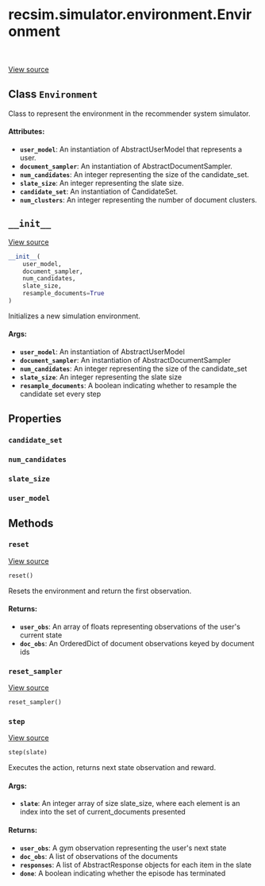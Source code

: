 <div itemscope itemtype="http://developers.google.com/ReferenceObject">
<meta itemprop="name" content="recsim.simulator.environment.Environment" />
<meta itemprop="path" content="Stable" />
<meta itemprop="property" content="candidate_set"/>
<meta itemprop="property" content="num_candidates"/>
<meta itemprop="property" content="slate_size"/>
<meta itemprop="property" content="user_model"/>
<meta itemprop="property" content="__init__"/>
<meta itemprop="property" content="reset"/>
<meta itemprop="property" content="reset_sampler"/>
<meta itemprop="property" content="step"/>
</div>

# recsim.simulator.environment.Environment

<table class="tfo-notebook-buttons tfo-api" align="left">
</table>

<a target="_blank" href="https://github.com/google-research/recsim/tree/master/recsim//simulator/environment.py">View
source</a>

## Class `Environment`

Class to represent the environment in the recommender system simulator.

<!-- Placeholder for "Used in" -->

#### Attributes:

*   <b>`user_model`</b>: An instantiation of AbstractUserModel that represents a
    user.
*   <b>`document_sampler`</b>: An instantiation of AbstractDocumentSampler.
*   <b>`num_candidates`</b>: An integer representing the size of the
    candidate_set.
*   <b>`slate_size`</b>: An integer representing the slate size.
*   <b>`candidate_set`</b>: An instantiation of CandidateSet.
*   <b>`num_clusters`</b>: An integer representing the number of document
    clusters.

<h2 id="__init__"><code>__init__</code></h2>

<a target="_blank" href="https://github.com/google-research/recsim/tree/master/recsim//simulator/environment.py">View
source</a>

```python
__init__(
    user_model,
    document_sampler,
    num_candidates,
    slate_size,
    resample_documents=True
)
```

Initializes a new simulation environment.

#### Args:

*   <b>`user_model`</b>: An instantiation of AbstractUserModel
*   <b>`document_sampler`</b>: An instantiation of AbstractDocumentSampler
*   <b>`num_candidates`</b>: An integer representing the size of the
    candidate_set
*   <b>`slate_size`</b>: An integer representing the slate size
*   <b>`resample_documents`</b>: A boolean indicating whether to resample the
    candidate set every step

## Properties

<h3 id="candidate_set"><code>candidate_set</code></h3>

<h3 id="num_candidates"><code>num_candidates</code></h3>

<h3 id="slate_size"><code>slate_size</code></h3>

<h3 id="user_model"><code>user_model</code></h3>

## Methods

<h3 id="reset"><code>reset</code></h3>

<a target="_blank" href="https://github.com/google-research/recsim/tree/master/recsim//simulator/environment.py">View
source</a>

```python
reset()
```

Resets the environment and return the first observation.

#### Returns:

*   <b>`user_obs`</b>: An array of floats representing observations of the
    user's current state
*   <b>`doc_obs`</b>: An OrderedDict of document observations keyed by document
    ids

<h3 id="reset_sampler"><code>reset_sampler</code></h3>

<a target="_blank" href="https://github.com/google-research/recsim/tree/master/recsim//simulator/environment.py">View
source</a>

```python
reset_sampler()
```

<h3 id="step"><code>step</code></h3>

<a target="_blank" href="https://github.com/google-research/recsim/tree/master/recsim//simulator/environment.py">View
source</a>

```python
step(slate)
```

Executes the action, returns next state observation and reward.

#### Args:

*   <b>`slate`</b>: An integer array of size slate_size, where each element is
    an index into the set of current_documents presented

#### Returns:

*   <b>`user_obs`</b>: A gym observation representing the user's next state
*   <b>`doc_obs`</b>: A list of observations of the documents
*   <b>`responses`</b>: A list of AbstractResponse objects for each item in the
    slate
*   <b>`done`</b>: A boolean indicating whether the episode has terminated
